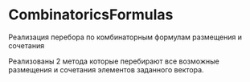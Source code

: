 # CombinatoricsFormulas
Реализация перебора по комбинаторным формулам размещения и сочетания

Реализованы 2 метода которые перебирают все возможные размещения и сочетания элементов заданного вектора. 


